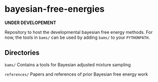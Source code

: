# bayesian-free-energies
**UNDER DEVELOPEMENT**

Repository to host the developmental bayesian free energy methods. 
For now, the tools in `bams/` can be used by adding `bams/` to your
`PYTHONPATH`.

## Directories
`bams/` Contains a tools for Bayesian adjusted mixture sampling

`references/` Papers and references of prior Bayesian free energy work
